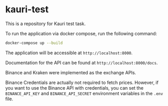 # kauri-test

This is a repository for Kauri test task.

To run the application via docker compose, run the following command:

```sh
docker-compose up --build
```

The application will be accessible at `http://localhost:8000`.

Documentation for the API can be found at `http://localhost:8000/docs`.

Binance and Kraken were implemented as the exchange APIs.

Binance Credentials are actually not required to fetch prices. However, if you want to use the Binance API with credentials, 
you can set the `BINANCE_API_KEY` and `BINANCE_API_SECRET` environment variables in the `.env` file.